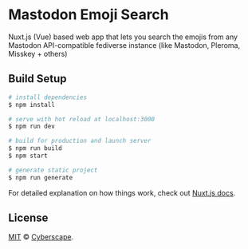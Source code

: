 # Mastodon Emoji Search

Nuxt.js (Vue) based web app that lets you search the emojis
from any Mastodon API-compatible fediverse instance (like Mastodon,
Pleroma, Misskey + others)

## Build Setup

``` bash
# install dependencies
$ npm install

# serve with hot reload at localhost:3000
$ npm run dev

# build for production and launch server
$ npm run build
$ npm start

# generate static project
$ npm run generate
```

For detailed explanation on how things work, check out [Nuxt.js docs](https://nuxtjs.org).

## License

[MIT](LICENSE) © [Cyberscape](https://cyberscape.co/).
